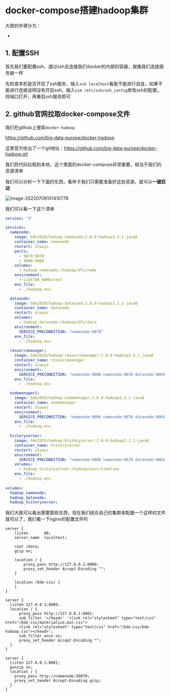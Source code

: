 # docker-compose搭建hadoop集群

大致的步骤分为：

- 

## 1. 配置SSH

首先我们要配置ssh，通过ssh去连接我们docker的内部的容器，就像我们连接服务器一样

先检查本机是否开启了ssh服务，输入`ssh localhost`看能不能进行自连，如果不能进行连接说明没有开启ssh，输入`vim /etc/ssh/ssh_config`修改ssh的配置，将端口打开，再重启ssh服务即可

## 2. github官网拉取docker-compose文件

我们在github上搜索`docker-hadoop`

https://github.com/big-data-europe/docker-hadoop

这里官方给出了一个git地址：https://github.com/big-data-europe/docker-hadoop.git

我们将代码拉取到本地，这个里面的docker-compose非常重要，相当于我们的资源清单

我们可以分析一下下面的东西，看样子我们只需要准备好这些资源，就可以**一键启动**

![image-20220708101410778](https://cdn.fengxianhub.top/resources-master/202207081014107.png)

我们可以看一下这个清单

```yaml
version: "3"

services:
  namenode:
    image: bde2020/hadoop-namenode:2.0.0-hadoop3.2.1-java8
    container_name: namenode
    restart: always
    ports:
      - 9870:9870
      - 9000:9000
    volumes:
      - hadoop_namenode:/hadoop/dfs/name
    environment:
      - CLUSTER_NAME=test
    env_file:
      - ./hadoop.env

  datanode:
    image: bde2020/hadoop-datanode:2.0.0-hadoop3.2.1-java8
    container_name: datanode
    restart: always
    volumes:
      - hadoop_datanode:/hadoop/dfs/data
    environment:
      SERVICE_PRECONDITION: "namenode:9870"
    env_file:
      - ./hadoop.env
  
  resourcemanager:
    image: bde2020/hadoop-resourcemanager:2.0.0-hadoop3.2.1-java8
    container_name: resourcemanager
    restart: always
    environment:
      SERVICE_PRECONDITION: "namenode:9000 namenode:9870 datanode:9864"
    env_file:
      - ./hadoop.env

  nodemanager1:
    image: bde2020/hadoop-nodemanager:2.0.0-hadoop3.2.1-java8
    container_name: nodemanager
    restart: always
    environment:
      SERVICE_PRECONDITION: "namenode:9000 namenode:9870 datanode:9864 resourcemanager:8088"
    env_file:
      - ./hadoop.env
  
  historyserver:
    image: bde2020/hadoop-historyserver:2.0.0-hadoop3.2.1-java8
    container_name: historyserver
    restart: always
    environment:
      SERVICE_PRECONDITION: "namenode:9000 namenode:9870 datanode:9864 resourcemanager:8088"
    volumes:
      - hadoop_historyserver:/hadoop/yarn/timeline
    env_file:
      - ./hadoop.env
  
volumes:
  hadoop_namenode:
  hadoop_datanode:
  hadoop_historyserver:
```

我们大致可以看出需要那些东西，现在我们结合自己的集群来配置一个这样的文件就可以了，我们看一下nginx的配置文件叭

```shell
server {
    listen       80;
    server_name  localhost;

    root /data;
    gzip on;

    location / {
        proxy_pass http://127.0.0.1:8000;
        proxy_set_header Accept-Encoding "";
    }

    location /bde-css/ {
    }
}

server {
  listen 127.0.0.1:8000;
  location / {
      proxy_pass http://127.0.0.1:8001;
      sub_filter '</head>' '<link rel="stylesheet" type="text/css" href="/bde-css/materialize.min.css">
      <link rel="stylesheet" type="text/css" href="/bde-css/bde-hadoop.css"></head>';
      sub_filter_once on;
      proxy_set_header Accept-Encoding "";
  }    
}

server {
  listen 127.0.0.1:8001;
  gunzip on;
  location / {
    proxy_pass http://namenode:50070;
    proxy_set_header Accept-Encoding gzip;
  }
}
```


